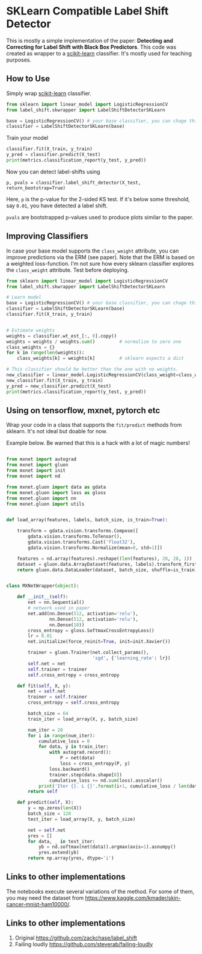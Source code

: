 # SKLearn Compatible Label Shift Detector

This is mostly a simple implementation of the paper:
**Detecting and Correcting for Label Shift with Black Box Predictors**.
This code was created as wrapper to a [scikit-learn](http://scikit-learn.org)
classifier. It's mostly used for teaching purposes.

## How to Use

Simply wrap [scikit-learn](http://scikit-learn.org) classifier.

```python
from sklearn import linear_model import LogisticRegressionCV
from label_shift.skwrapper import LabelShiftDetectorSKLearn

base = LogisticRegressionCV() # your base classifier, you can chage this.
classifier = LabelShiftDetectorSKLearn(base)
```

Train your model

```python
classifier.fit(X_train, y_train)
y_pred = classifier.predict(X_test)
print(metrics.classification_report(y_test, y_pred))
```

Now you can detect label-shifts using

```
p, pvals = classifier.label_shift_detector(X_test, return_bootstrap=True)
```

Here, `p` is the p-value for the 2-sided KS test. If it's below some threshold,
say `0.01`, you have detected a label shift.

`pvals` are bootstrapped p-values used to produce plots similar to the paper.

## Improving Classifiers

In case your base model supports the `class_weight` attribute, you can
improve predictions via the ERM (see paper). Note that the ERM is based on
a weighted loss-function. I'm not sure how every sklearn classifier explores
the `class_weight` attribute. Test before deploying.

```python
from sklearn import linear_model import LogisticRegressionCV
from label_shift.skwrapper import LabelShiftDetectorSKLearn

# Learn model
base = LogisticRegressionCV() # your base classifier, you can chage this.
classifier = LabelShiftDetectorSKLearn(base)
classifier.fit(X_train, y_train)


# Estimate weights
weights = classifier.wt_est_[:, 0].copy()
weights = weights / weights.sum()         # normalize to zero one
class_weights = {}
for k in range(len(weights)):
    class_weights[k] = weights[k]         # sklearn expects a dict

# This classifier should be better than the one with no weights.
new_classifier = linear_model.LogisticRegressionCV(class_weight=class_weights)
new_classifier.fit(X_train, y_train)
y_pred = new_classifier.predict(X_test)
print(metrics.classification_report(y_test, y_pred))
```

## Using on tensorflow, mxnet, pytorch etc

Wrap your code in a class that supports the `fit/predict` methods from sklearn.
It's not ideal but doable for now.

Example below. Be warned that this is a hack with a lot of magic numbers!

```python

from mxnet import autograd
from mxnet import gluon
from mxnet import init
from mxnet import nd

from mxnet.gluon import data as gdata
from mxnet.gluon import loss as gloss
from mxnet.gluon import nn
from mxnet.gluon import utils


def load_array(features, labels, batch_size, is_train=True):

    transform = gdata.vision.transforms.Compose([
        gdata.vision.transforms.ToTensor(),
        gdata.vision.transforms.Cast('float32'),
        gdata.vision.transforms.Normalize(mean=0, std=1)])

    features = nd.array(features).reshape((len(features), 28, 28, 1))
    dataset = gluon.data.ArrayDataset(features, labels).transform_first(transform)
    return gluon.data.DataLoader(dataset, batch_size, shuffle=is_train)


class MXNetWrapper(object):

    def __init__(self):
        net = nn.Sequential()
        # network used in paper
        net.add(nn.Dense(512, activation='relu'),
                nn.Dense(512, activation='relu'),
                nn.Dense(10))
        cross_entropy = gloss.SoftmaxCrossEntropyLoss()
        lr = 0.01
        net.initialize(force_reinit=True, init=init.Xavier())

        trainer = gluon.Trainer(net.collect_params(),
                                'sgd', {'learning_rate': lr})
        self.net = net
        self.trainer = trainer
        self.cross_entropy = cross_entropy

    def fit(self, X, y):
        net = self.net
        trainer = self.trainer
        cross_entropy = self.cross_entropy

        batch_size = 64
        train_iter = load_array(X, y, batch_size)

        num_iter = 20
        for i in range(num_iter):
            cumulative_loss = 0
            for data, y in train_iter:
                with autograd.record():
                    P = net(data)
                    loss = cross_entropy(P, y)
                loss.backward()
                trainer.step(data.shape[0])
                cumulative_loss += nd.sum(loss).asscalar()
            print('Iter {}. L {}'.format(i+1, cumulative_loss / len(data)))
        return self

    def predict(self, X):
        y = np.zeros(len(X))
        batch_size = 128
        test_iter = load_array(X, y, batch_size)

        net = self.net
        yres = []
        for data, _ in test_iter:
            yb = nd.softmax(net(data)).argmax(axis=1).asnumpy()
            yres.extend(yb)
        return np.array(yres, dtype='i')
```


## Links to other implementations

The notebooks execute several variations of the method. For some of them, you may need
the dataset from https://www.kaggle.com/kmader/skin-cancer-mnist-ham10000/.

## Links to other implementations

1. Original https://github.com/zackchase/label_shift
1. Failing loudly https://github.com/steverab/failing-loudly
